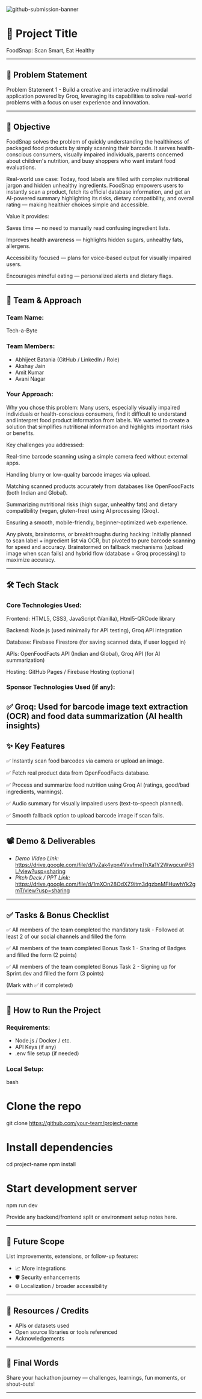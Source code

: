 ![github-submission-banner](https://github.com/user-attachments/assets/a1493b84-e4e2-456e-a791-ce35ee2bcf2f)

# 🚀 Project Title

FoodSnap: Scan Smart, Eat Healthy

---

## 📌 Problem Statement

Problem Statement 1 - Build a creative and interactive multimodal application powered by Groq, leveraging its capabilities to solve real-world problems with a focus on user experience and innovation.

---

## 🎯 Objective

FoodSnap solves the problem of quickly understanding the healthiness of packaged food products by simply scanning their barcode.
It serves health-conscious consumers, visually impaired individuals, parents concerned about children's nutrition, and busy shoppers who want instant food evaluations.

Real-world use case:
Today, food labels are filled with complex nutritional jargon and hidden unhealthy ingredients.
FoodSnap empowers users to instantly scan a product, fetch its official database information, and get an AI-powered summary highlighting its risks, dietary compatibility, and overall rating — making healthier choices simple and accessible.

Value it provides:

Saves time — no need to manually read confusing ingredient lists.

Improves health awareness — highlights hidden sugars, unhealthy fats, allergens.

Accessibility focused — plans for voice-based output for visually impaired users.

Encourages mindful eating — personalized alerts and dietary flags.

---

## 🧠 Team & Approach

### Team Name:  
Tech-a-Byte

### Team Members:  
- Abhijeet Batania (GitHub / LinkedIn / Role)  
- Akshay Jain  
- Amit Kumar  
- Avani Nagar

### Your Approach:  
Why you chose this problem:
Many users, especially visually impaired individuals or health-conscious consumers, find it difficult to understand and interpret food product information from labels. We wanted to create a solution that simplifies nutritional information and highlights important risks or benefits.

Key challenges you addressed:

Real-time barcode scanning using a simple camera feed without external apps.

Handling blurry or low-quality barcode images via upload.

Matching scanned products accurately from databases like OpenFoodFacts (both Indian and Global).

Summarizing nutritional risks (high sugar, unhealthy fats) and dietary compatibility (vegan, gluten-free) using AI processing (Groq).

Ensuring a smooth, mobile-friendly, beginner-optimized web experience.

Any pivots, brainstorms, or breakthroughs during hacking:
Initially planned to scan label + ingredient list via OCR, but pivoted to pure barcode scanning for speed and accuracy.
Brainstormed on fallback mechanisms (upload image when scan fails) and hybrid flow (database + Groq processing) to maximize accuracy.

---

## 🛠 Tech Stack

### Core Technologies Used:
Frontend: HTML5, CSS3, JavaScript (Vanilla), Html5-QRCode library

Backend: Node.js (used minimally for API testing), Groq API integration

Database: Firebase Firestore (for saving scanned data, if user logged in)

APIs: OpenFoodFacts API (Indian and Global), Groq API (for AI summarization)

Hosting: GitHub Pages / Firebase Hosting (optional)

### Sponsor Technologies Used (if any):
✅ Groq: Used for barcode image text extraction (OCR) and food data summarization (AI health insights)
---

## ✨ Key Features

✅ Instantly scan food barcodes via camera or upload an image.

✅ Fetch real product data from OpenFoodFacts database.

✅ Process and summarize food nutrition using Groq AI (ratings, good/bad ingredients, warnings).

✅ Audio summary for visually impaired users (text-to-speech planned).

✅ Smooth fallback option to upload barcode image if scan fails.

---

## 📽 Demo & Deliverables

- *Demo Video Link:* https://drive.google.com/file/d/1vZak4ypn4VxvfmeThXa1Y2WwgcunP61L/view?usp=sharing
- *Pitch Deck / PPT Link:* https://drive.google.com/file/d/1mXOn28OdXZ9itm3dgzbnMFHuwhYk2gmT/view?usp=sharing

---

## ✅ Tasks & Bonus Checklist

 ✅ All members of the team completed the mandatory task - Followed at least 2 of our social channels and filled the form

 ✅ All members of the team completed Bonus Task 1 - Sharing of Badges and filled the form (2 points)

 ✅ All members of the team completed Bonus Task 2 - Signing up for Sprint.dev and filled the form (3 points)

(Mark with ✅ if completed)

---

## 🧪 How to Run the Project

### Requirements:
- Node.js / Docker / etc.
- API Keys (if any)
- .env file setup (if needed)

### Local Setup:
bash
# Clone the repo
git clone https://github.com/your-team/project-name

# Install dependencies
cd project-name
npm install

# Start development server
npm run dev


Provide any backend/frontend split or environment setup notes here.

---

## 🧬 Future Scope

List improvements, extensions, or follow-up features:

- 📈 More integrations  
- 🛡 Security enhancements  
- 🌐 Localization / broader accessibility  

---

## 📎 Resources / Credits

- APIs or datasets used  
- Open source libraries or tools referenced  
- Acknowledgements  

---

## 🏁 Final Words

Share your hackathon journey — challenges, learnings, fun moments, or shout-outs!

---
